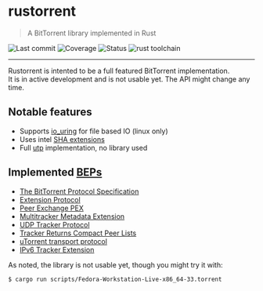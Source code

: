 # rustorrent
> A BitTorrent library implemented in Rust

![Last commit](https://img.shields.io/github/last-commit/tinglou/rustorrent?style=flat-square)
![Coverage](https://img.shields.io/codecov/c/github/tinglou/rustorrent?style=flat-square)
![Status](https://img.shields.io/badge/status-in%20development-orange?style=flat-square)
![rust toolchain](https://img.shields.io/badge/rust-stable-blue?style=flat-square)

---

Rustorrent is intented to be a full featured BitTorrent implementation.  
It is in active development and is not usable yet. The API might change any time.

## Notable features
- Supports [io_uring](https://unixism.net/loti/what_is_io_uring.html) for file based IO (linux only)
- Uses intel [SHA extensions](https://software.intel.com/content/www/us/en/develop/articles/intel-sha-extensions.html)
- Full [utp](http://www.bittorrent.org/beps/bep_0029.html) implementation, no library used

## Implemented [BEPs](https://www.bittorrent.org/beps/bep_0000.html)
- [The BitTorrent Protocol Specification](https://www.bittorrent.org/beps/bep_0003.html)
- [Extension Protocol](https://www.bittorrent.org/beps/bep_0010.html)
- [Peer Exchange PEX](https://www.bittorrent.org/beps/bep_0011.html)
- [Multitracker Metadata Extension](https://www.bittorrent.org/beps/bep_0012.html)
- [UDP Tracker Protocol](https://www.bittorrent.org/beps/bep_0015.html)
- [Tracker Returns Compact Peer Lists](https://www.bittorrent.org/beps/bep_0023.html)
- [uTorrent transport protocol](https://www.bittorrent.org/beps/bep_0029.html)
- [IPv6 Tracker Extension](https://www.bittorrent.org/beps/bep_0007.html)

As noted, the library is not usable yet, though you might try it with:
```
$ cargo run scripts/Fedora-Workstation-Live-x86_64-33.torrent
```

